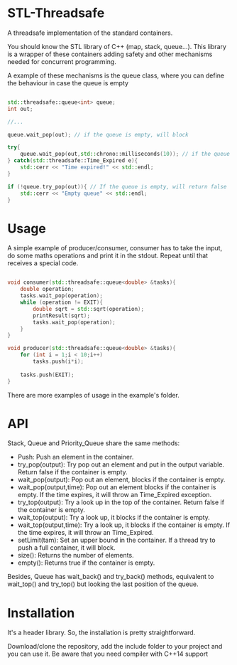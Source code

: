 # STL-Threadsafe

A threadsafe implementation of the standard containers.

You should know the STL library of C++ (map, stack, queue...). This library is a wrapper of these containers adding safety and other mechanisms needed for concurrent programming.

A example of these mechanisms is the queue class, where you can define the behaviour in case the queue is empty

```c++

std::threadsafe::queue<int> queue;
int out;

//...

queue.wait_pop(out); // if the queue is empty, will block

try{
	queue.wait_pop(out,std::chrono::milliseconds(10)); // if the queue is empty, will block 10 milliseconds as maximum
} catch(std::threadsafe::Time_Expired e){
	std::cerr << "Time expired!" << std::endl;
}

if (!queue.try_pop(out)){ // If the queue is empty, will return false
	std::cerr << "Empty queue" << std::endl;
}
```

# Usage

A simple example of producer/consumer, consumer has to take the input, do some maths operations and print it in the stdout. Repeat until that receives a special code.

```c++

void consumer(std::threadsafe::queue<double> &tasks){
	double operation;
	tasks.wait_pop(operation);
	while (operation != EXIT){
		double sqrt = std::sqrt(operation);
		printResult(sqrt);
		tasks.wait_pop(operation);
	}
}

void producer(std::threadsafe::queue<double> &tasks){
	for (int i = 1;i < 10;i++)
		tasks.push(i*i);
	
	tasks.push(EXIT);
}
```
There are more examples of usage in the example's folder.

# API

Stack, Queue and Priority_Queue share the same methods:

  - Push: Push an element in the container.
  - try_pop(output): Try pop out an element and put in the output variable. Return false if the container is empty.
  - wait_pop(output): Pop out an element, blocks if the container is empty.
  - wait_pop(output,time): Pop out an element blocks if the container is empty. If the time expires, it will throw an Time_Expired exception.
  - try_top(output): Try a look up in the top of the container. Return false if the container is empty.
  - wait_top(output): Try a look up, it blocks if the container is empty.
  - wait_top(output,time): Try a look up, it blocks if the container is empty. If the time expires, it will throw an Time_Expired.
  - setLimit(tam): Set an upper bound in the container. If a thread try to push a full container, it will block.
  - size(): Returns the number of elements.
  - empty(): Returns true if the container is empty.
  
  Besides, Queue has wait_back() and try_back() methods, equivalent to wait_top() and try_top() but looking the last position of the queue.
  
  # Installation
  
  It's a header library. So, the installation is pretty straightforward.
  
  Download/clone the repository, add the include folder to your project and you can use it. Be aware that you need compiler with C++14 support
